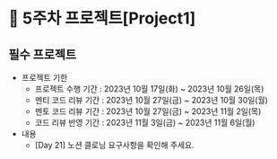 # 📌 5주차 프로젝트[Project1]

## 필수 프로젝트

-   프로젝트 기한
    -   프로젝트 수행 기간 : 2023년 10월 17일(화) ~ 2023년 10월 26일(목)
    -   멘티 코드 리뷰 기간 : 2023년 10월 27일(금) ~ 2023년 10월 30일(월)
    -   멘토 코드 리뷰 기간 : 2023년 10월 27일(금) ~ 2023년 11월 2일(목)
    -   코드 리뷰 반영 기간 : 2023년 11월 3일(금) ~ 2023년 11월 6일(월)
-   내용
    -   [Day 21] 노션 클로닝 요구사항을 확인해 주세요.
